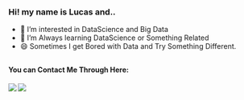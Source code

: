### Hi! my name is Lucas and..

- 👀 I’m interested in DataScience and Big Data
- 🌱 I’m Always learning DataScience or Something Related
- 😄 Sometimes I get Bored with Data and Try Something Different.
 
##

<div> 

 <h4>You can Contact Me Through Here:<h4/>
                                       
  <a href = "mailto:l.abrahao97@gmail.com"><img src= "https://img.shields.io/badge/-Gmail-%23333?style=for-the-badge&logo=gmail&logoColor=white" target="_blank"></a>
  <a href= "https://www.linkedin.com/in/lucas-abrah%C3%A3o-a37019158/" target="_blank"><img src="https://img.shields.io/badge/-LinkedIn-%230077B5?style=for-the-badge&logo=linkedin&logoColor=white" target="_blank"></a> 
  <!--<a href= "https://t.me/lucas_abrahao" target="_blank"><img src="https://img.shields.io/badge/Telegram-2CA5E0?style=for-the-badge&logo=telegram&logoColor=white" target="_blank"></a>-->

</div>
